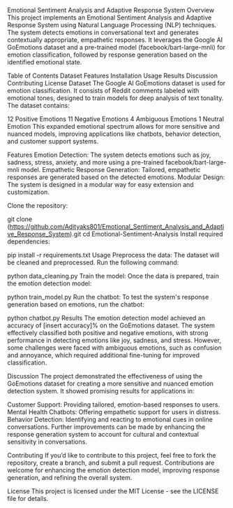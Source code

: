 Emotional Sentiment Analysis and Adaptive Response System
Overview
This project implements an Emotional Sentiment Analysis and Adaptive Response System using Natural Language Processing (NLP) techniques. The system detects emotions in conversational text and generates contextually appropriate, empathetic responses. It leverages the Google AI GoEmotions dataset and a pre-trained model (facebook/bart-large-mnli) for emotion classification, followed by response generation based on the identified emotional state.

Table of Contents
Dataset
Features
Installation
Usage
Results
Discussion
Contributing
License
Dataset
The Google AI GoEmotions dataset is used for emotion classification. It consists of Reddit comments labeled with emotional tones, designed to train models for deep analysis of text tonality. The dataset contains:

12 Positive Emotions
11 Negative Emotions
4 Ambiguous Emotions
1 Neutral Emotion
This expanded emotional spectrum allows for more sensitive and nuanced models, improving applications like chatbots, behavior detection, and customer support systems.

Features
Emotion Detection: The system detects emotions such as joy, sadness, stress, anxiety, and more using a pre-trained facebook/bart-large-mnli model.
Empathetic Response Generation: Tailored, empathetic responses are generated based on the detected emotions.
Modular Design: The system is designed in a modular way for easy extension and customization.

Clone the repository:

git clone (https://github.com/Adityaks801/Emotional_Sentiment_Analysis_and_Adaptive_Response_System).git
cd Emotional-Sentiment-Analysis
Install required dependencies:

pip install -r requirements.txt
Usage
Preprocess the data: The dataset will be cleaned and preprocessed. Run the following command:

python data_cleaning.py
Train the model: Once the data is prepared, train the emotion detection model:

python train_model.py
Run the chatbot: To test the system's response generation based on emotions, run the chatbot:

python chatbot.py
Results
The emotion detection model achieved an accuracy of [insert accuracy]% on the GoEmotions dataset. The system effectively classified both positive and negative emotions, with strong performance in detecting emotions like joy, sadness, and stress. However, some challenges were faced with ambiguous emotions, such as confusion and annoyance, which required additional fine-tuning for improved classification.

Discussion
The project demonstrated the effectiveness of using the GoEmotions dataset for creating a more sensitive and nuanced emotion detection system. It showed promising results for applications in:

Customer Support: Providing tailored, emotion-based responses to users.
Mental Health Chatbots: Offering empathetic support for users in distress.
Behavior Detection: Identifying and reacting to emotional cues in online conversations.
Further improvements can be made by enhancing the response generation system to account for cultural and contextual sensitivity in conversations.

Contributing
If you’d like to contribute to this project, feel free to fork the repository, create a branch, and submit a pull request. Contributions are welcome for enhancing the emotion detection model, improving response generation, and refining the overall system.

License
This project is licensed under the MIT License - see the LICENSE file for details.
